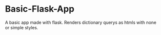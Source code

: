 # Basic-Flask-App
A basic app made with flask. Renders dictionary querys as htmls with none or simple styles.
